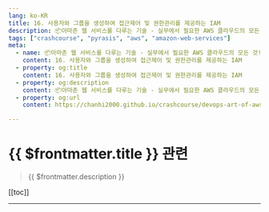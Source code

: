 ```yaml
---
lang: ko-KR
title: 16. 사용자와 그룹을 생성하여 접근제어 및 권한관리를 제공하는 IAM
description: 📦아마존 웹 서비스를 다루는 기술 - 실무에서 필요한 AWS 클라우드의 모든 것! > 16. 사용자와 그룹을 생성하여 접근제어 및 권한관리를 제공하는 IAM
tags: ["crashcourse", "pyrasis", "aws", "amazon-web-services"]
meta:
  - name: 📦아마존 웹 서비스를 다루는 기술 - 실무에서 필요한 AWS 클라우드의 모든 것! > 16. 사용자와 그룹을 생성하여 접근제어 및 권한관리를 제공하는 IAM
    content: 16. 사용자와 그룹을 생성하여 접근제어 및 권한관리를 제공하는 IAM
  - property: og:title
    content: 16. 사용자와 그룹을 생성하여 접근제어 및 권한관리를 제공하는 IAM
  - property: og:description
    content: 📦아마존 웹 서비스를 다루는 기술 - 실무에서 필요한 AWS 클라우드의 모든 것! > 16. 사용자와 그룹을 생성하여 접근제어 및 권한관리를 제공하는 IAM
  - property: og:url
    content: https://chanhi2000.github.io/crashcourse/devops-art-of-aws/16.html

---
```


# {{ $frontmatter.title }} 관련

> {{ $frontmatter.description }}

[[toc]]

---

<TagLinks />